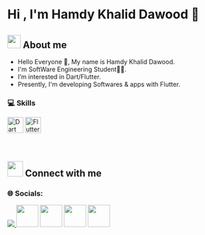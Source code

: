 <h1 align="left">Hi , I'm Hamdy Khalid Dawood 👋</h1>

## <img src = "https://user-images.githubusercontent.com/63050133/156777293-72a6e681-2582-4a9d-ad92-09d1181d47c7.gif" width = 30>  About me


- Hello Everyone 👋, My name is Hamdy Khalid Dawood.<br>
- I'm SoftWare Engineering Student👨‍💻.<br>
- I’m interested in Dart/Flutter.<br>
- Presently, I'm developing Softwares & apps with Flutter.<br>
  
### 💻 Skills
<p align="left">
<a href="https://dart.dev/" target="_blank" rel="noreferrer"><img src="https://raw.githubusercontent.com/danielcranney/readme-generator/main/public/icons/skills/dart-colored.svg" width="36" height="36" alt="Dart" /></a>
<a href="https://flutter.dev/" target="_blank" rel="noreferrer"><img src="https://raw.githubusercontent.com/danielcranney/readme-generator/main/public/icons/skills/flutter-colored.svg" width="36" height="36" alt="Flutter" /></a>
</p>
<br>

## <img src="https://media.giphy.com/media/iY8CRBdQXODJSCERIr/giphy.gif" width="35"> Connect with me


### 🌐 Socials:
<a href="https://www.instagram.com/hamdy_khalid_">
    <img src="https://skillicons.dev/icons?i=instagram&theme=dark" />
  </a>
  <a href="https://t.me/hamdy_dawood" target="_blank" rel="noreferrer"><img src="https://www.freepnglogos.com/uploads/telegram-logo-4.png" height="50"  /></a>
<a href="mailto:%20hamdykhalid12345@gmail.com" target="_blank" rel="noreferrer"><img src="https://play-lh.googleusercontent.com/KSuaRLiI_FlDP8cM4MzJ23ml3og5Hxb9AapaGTMZ2GgR103mvJ3AAnoOFz1yheeQBBI" width="50" height="50" /></a>  
  <a href="https://znap.link/hamdy_Dawood" target="_blank" rel="noreferrer"><img src="https://s3-eu-west-1.amazonaws.com/tpd/logos/60e537346fa87d00016b77cc/0x0.png"   height="50" /></a>
  <a href="https://github.com/hamdy-dawood" target="_blank" rel="noreferrer"><img src="https://raw.githubusercontent.com/danielcranney/readme-generator/main/public/icons/socials/github.svg" width="50" height="50" /></a>
</p>
